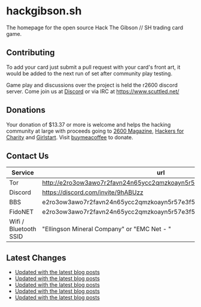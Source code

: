 # hackgibson.sh
The homepage for the open source Hack The Gibson // SH trading card game.


## Contributing

To add your card just submit a pull request with your card's front art, it would be added to the next run of set after community play testing.

Game play and discussions over the project is held the r2600 discord server. Come join us at [Discord](https://discord.com/invite/9hABUzz) or via IRC at https://www.scuttled.net/


## Donations

Your donation of $13.37 or more is welcome and helps the hacking community at large with proceeds going to [2600 Magazine](https://2600.com/), [Hackers for Charity](https://hackersforcharity.org) and [Girlstart](https://girlstart.org).  Visit [buymeacoffee](https://www.buymeacoffee.com/hackgibson.sh) to donate.


## Contact Us

Service | url
-|-
Tor | http://e2ro3ow3awo7r2favn24n65ycc2qmzkoayn5r57e3f56nvjwdcgg32ad.onion
Discord | https://discord.com/invite/9hABUzz
BBS | e2ro3ow3awo7r2favn24n65ycc2qmzkoayn5r57e3f56nvjwdcgg32ad.onion:23
FidoNET | e2ro3ow3awo7r2favn24n65ycc2qmzkoayn5r57e3f56nvjwdcgg32ad.onion:24554
Wifi / Bluetooth SSID | "Ellingson Mineral Company" or "EMC Net - <fidonet address>"

## Latest Changes
<!-- BLOG-POST-LIST:START -->
- [Updated with the latest blog posts](https://github.com/DFW2600/hackgibson.sh/commit/e6b68f2f8c3a47e2571a9e56e0f1ef8887f4dd1c)
- [Updated with the latest blog posts](https://github.com/DFW2600/hackgibson.sh/commit/258006774a5fa1c8106464777e09e024cbf44bd0)
- [Updated with the latest blog posts](https://github.com/DFW2600/hackgibson.sh/commit/d24a42fa98f251ab091e6f3ce47acbe8b596d3a8)
- [Updated with the latest blog posts](https://github.com/DFW2600/hackgibson.sh/commit/9d75d0c05d6d61775afa028ca3d664bec162d8ba)
- [Updated with the latest blog posts](https://github.com/DFW2600/hackgibson.sh/commit/87655272f42d55fc7ef2f5914cd09f15df0afd54)
<!-- BLOG-POST-LIST:END -->

